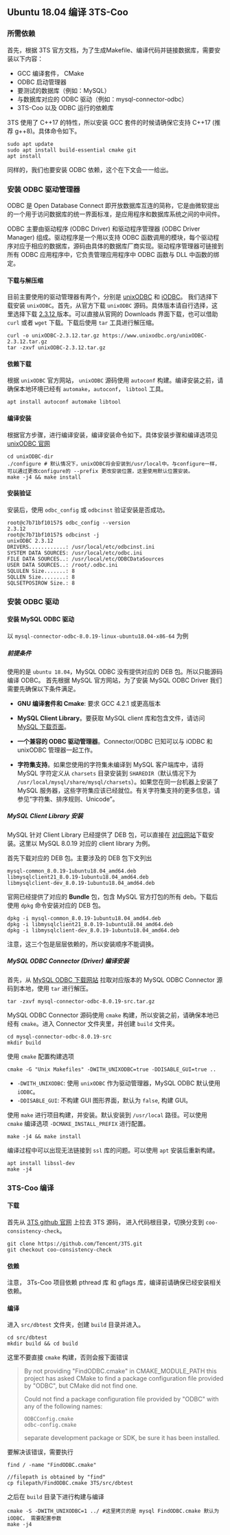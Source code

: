 ## Ubuntu 18.04 编译 3TS-Coo

### 所需依赖

首先，根据 3TS 官方文档，为了生成Makefile、编译代码并链接数据库，需要安装以下内容：

- GCC 编译套件， CMake
- ODBC 启动管理器
- 要测试的数据库（例如：MySQL）
- 与数据库对应的 ODBC 驱动（例如：mysql-connector-odbc）
- 3TS-Coo 以及 ODBC 运行的依赖库

 3TS 使用了 C++17 的特性，所以安装 GCC 套件的时候请确保它支持 C++17 (推荐 g++8)。具体命令如下。

```shell
sudo apt update
sudo apt install build-essential cmake git
apt install 
```

同样的，我们也要安装 ODBC 依赖，这个在下文会一一给出。



### 安装 ODBC 驱动管理器

ODBC 是 Open Database Connect 即开放数据库互连的简称，它是由微软提出的一个用于访问数据库的统一界面标准，是应用程序和数据库系统之间的中间件。

ODBC 主要由驱动程序 (ODBC Driver) 和驱动程序管理器 (ODBC Driver Manager) 组成。驱动程序是一个用以支持 ODBC 函数调用的模块，每个驱动程序对应于相应的数据库，源码由具体的数据库厂商实现。驱动程序管理器可链接到所有 ODBC 应用程序中，它负责管理应用程序中 ODBC 函数与 DLL 中函数的绑定。

#### 下载与解压缩

目前主要使用的驱动管理器有两个，分别是 [unixODBC](https://www.unixodbc.org/) 和 [iODBC](https://www.iodbc.org/dataspace/doc/iodbc/wiki/iodbcWiki/WelcomeVisitors)。 我们选择下载安装 `unixODBC`。首先，从官方下载 `unixODBC` 源码。具体版本请自行选择，这里选择下载 [2.3.12 ](https://www.unixodbc.org/unixODBC-2.3.12.tar.gz) 版本。可以直接从官网的 Downloads 界面下载，也可以借助 `curl` 或者 `wget` 下载。下载后使用 `tar` 工具进行解压缩。

```shell
curl -o unixODBC-2.3.12.tar.gz https://www.unixodbc.org/unixODBC-2.3.12.tar.gz
tar -zxvf unixODBC-2.3.12.tar.gz
```

#### 依赖下载

根据 `unixODBC` 官方网站， `unixODBC` 源码使用 `autoconf` 构建。编译安装之前，请确保本地环境已经有 `automake`，`autoconf`， `libtool` 工具。

```shell
apt install autoconf automake libtool
```

#### 编译安装

根据官方步骤，进行编译安装，编译安装命令如下。具体安装步骤和编译选项见 [unixODBC 官网](https://www.unixodbc.org/)

```shell
cd unixODBC-dir
./configure # 默认情况下，unixODBC将会安装到/usr/local中。与configure一样，可以通过更改configure的 --prefix 更改安装位置，这里使用默认位置安装。 
make -j4 && make install
```

#### 安装验证

安装后，使用 `odbc_config` 或 `odbcinst` 验证安装是否成功。

```shell
root@c7b71bf10157$ odbc_config --version
2.3.12
root@c7b71bf10157$ odbcinst -j
unixODBC 2.3.12
DRIVERS............: /usr/local/etc/odbcinst.ini
SYSTEM DATA SOURCES: /usr/local/etc/odbc.ini
FILE DATA SOURCES..: /usr/local/etc/ODBCDataSources
USER DATA SOURCES..: /root/.odbc.ini
SQLULEN Size.......: 8
SQLLEN Size........: 8
SQLSETPOSIROW Size.: 8
```



### 安装 ODBC 驱动

#### 安装 MySQL ODBC 驱动

以 `mysql-connector-odbc-8.0.19-linux-ubuntu18.04-x86-64` 为例

##### 前提条件

使用的是 `ubuntu 18.04`，MySQL ODBC 没有提供对应的 DEB 包。所以只能源码编译 ODBC。 首先根据 MySQL 官方网站，为了安装 MySQL ODBC Driver 我们需要先确保以下条件满足。

* **GNU 编译套件和 Cmake**: 要求 GCC 4.2.1 或更高版本

* **MySQL Client Library**。要获取 MySQL client 库和包含文件，请访问 [MySQL 下载页面](https://dev.mysql.com/downloads/)。

* **一个兼容的 ODBC 驱动管理器**。Connector/ODBC 已知可以与 iODBC 和 unixODBC 管理器一起工作。

* **字符集支持**。如果您使用的字符集未编译到 MySQL 客户端库中，请将 MySQL 字符定义从 `charsets` 目录安装到 `SHAREDIR`（默认情况下为 `/usr/local/mysql/share/mysql/charsets`）。如果您在同一台机器上安装了 MySQL 服务器，这些字符集应该已经就位。有关字符集支持的更多信息，请参见“字符集、排序规则、Unicode”。

##### MySQL Client Library 安装

MySQL 针对 Client Library 已经提供了 DEB 包，可以直接在 [对应网站](https://downloads.mysql.com/archives/community/)下载安装。这里以 MySQL 8.0.19 对应的 client library 为例。

首先下载对应的 DEB 包。主要涉及的 DEB 包下文列出

```shell
mysql-common_8.0.19-1ubuntu18.04_amd64.deb
libmysqlclient21_8.0.19-1ubuntu18.04_amd64.deb 
libmysqlclient-dev_8.0.19-1ubuntu18.04_amd64.deb
```

官网已经提供了对应的 **Bundle** 包，包含 MySQL 官方打包的所有 deb。下载后使用 `dpkg` 命令安装对应的 DEB 包。

```shell
dpkg -i mysql-common_8.0.19-1ubuntu18.04_amd64.deb
dpkg -i libmysqlclient21_8.0.19-1ubuntu18.04_amd64.deb 
dpkg -i libmysqlclient-dev_8.0.19-1ubuntu18.04_amd64.deb
```

注意，这三个包是层层依赖的，所以安装顺序不能调换。

##### MySQL ODBC Connector (Driver) 编译安装

首先，从 [MySQL ODBC 下载网站](https://downloads.mysql.com/archives/c-odbc/) 拉取对应版本的 MySQL ODBC Connector 源码到本地，使用 `tar` 进行解压。

```shell
tar -zxvf mysql-connector-odbc-8.0.19-src.tar.gz
```

MySQL ODBC Connector 源码使用 `cmake` 构建，所以安装之前，请确保本地已经有 `cmake`。进入 Connector 文件夹里，并创建 `build` 文件夹。

```shell
cd mysql-connector-odbc-8.0.19-src
mkdir build
```

使用 `cmake` 配置构建选项

```shell
cmake -G "Unix Makefiles" -DWITH_UNIXODBC=true -DDISABLE_GUI=true ..
```

* `-DWITH_UNIXODBC`: 使用 `unixODBC` 作为驱动管理器，MySQL ODBC 默认使用 `iODBC`。
* `-DDISABLE_GUI`: 不构建 GUI 图形界面，默认为 `false`, 构建 GUI。

使用 `make` 进行项目构建，并安装。默认安装到 `/usr/local` 路径。可以使用 `cmake` 编译选项 `-DCMAKE_INSTALL_PREFIX` 进行配置。

```shell
make -j4 && make install
```

编译过程中可以出现无法链接到 `ssl` 库的问题。可以使用 `apt` 安装后重新构建。

```shell
apt install libssl-dev
make -j4
```



### 3TS-Coo 编译

#### 下载

首先从  [3TS github 官网](https://github.com/Tencent/3TS.git) 上拉去 3TS 源码， 进入代码根目录，切换分支到 `coo-consistency-check`。

```shell
git clone https://github.com/Tencent/3TS.git
git checkout coo-consistency-check
```

#### 依赖

注意， 3Ts-Coo 项目依赖 pthread 库 和 gflags 库，编译前请确保已经安装相关依赖。 

#### 编译

进入 `src/dbtest` 文件夹，创建 `build` 目录并进入。

~~~shell
cd src/dbtest
mkdir build && cd build
~~~

这里不要直接 `cmake` 构建，否则会报下面错误

>  By not providing "FindODBC.cmake" in CMAKE_MODULE_PATH this project has
>   asked CMake to find a package configuration file provided by "ODBC", but
>   CMake did not find one.
>
>   Could not find a package configuration file provided by "ODBC" with any of
>   the following names:
>
>     ODBCConfig.cmake
>     odbc-config.cmake
>
> separate development package or SDK, be sure it has been
>   installed.

要解决该错误，需要执行

~~~shell
find / -name "FindODBC.cmake"

//filepath is obtained by "find"
cp filepath/FindODBC.cmake 3TS/src/dbtest
~~~

之后在 `build` 目录下进行构建与编译

~~~shell
cmake -S -DWITH_UNIXODBC=1 ../ #这里拷贝的是 mysql FindODBC.cmake 默认为 iODBC， 需要配置参数
make -j4
~~~

